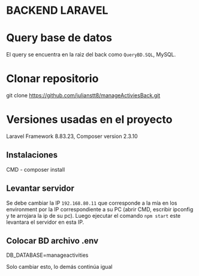 # BACKEND LARAVEL

# Query base de datos

El query se encuentra en la raìz del back como `QueryBD.SQL`, MySQL.

# Clonar repositorio

git clone https://github.com/julianstt8/manageActiviesBack.git

# Versiones usadas en el proyecto

Laravel Framework 8.83.23,
Composer version 2.3.10

## Instalaciones

CMD - composer install

## Levantar servidor

Se debe cambiar la IP `192.168.80.11` que corresponde a la mía en los environment por la IP correspondiente a su PC (abrir CMD, escribir ipconfig y te arrojara la ip de su pc).
Luego ejecutar el comando `npm start` este levantara el servidor en esta IP.

## Colocar BD archivo .env

DB_DATABASE=manageactivities

Solo cambiar esto, lo demás continúa igual
